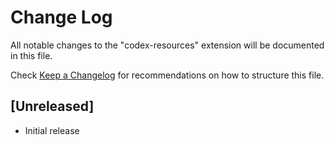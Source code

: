 # Change Log

All notable changes to the "codex-resources" extension will be documented in this file.

Check [Keep a Changelog](http://keepachangelog.com/) for recommendations on how to structure this file.

## [Unreleased]

- Initial release